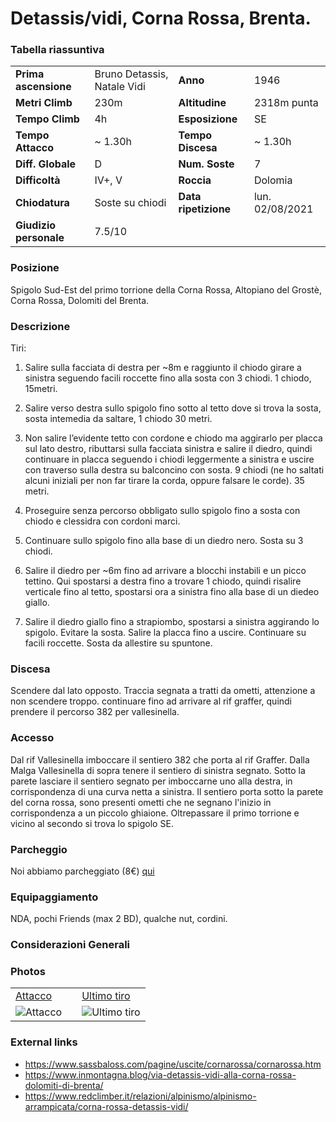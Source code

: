 Detassis/vidi, Corna Rossa, Brenta.
===

### Tabella riassuntiva

|  	                            | 	  	                    |   				        | 	  		            | 
|-------------------------------|-------------------------- |---------------------------|-----------------------|
|**Prima ascensione** 		    |Bruno Detassis, Natale Vidi| **Anno**                  |   1946                |
|**Metri Climb**		        |	230m	                | **Altitudine** 		    | 2318m punta	        |       
|**Tempo Climb**		        |   4h                      | **Esposizione**		    |   SE         	        |
|**Tempo Attacco**		        |	~ 1.30h                 | **Tempo Discesa**		    | ~ 1.30h               |
|**Diff. Globale**              | D         	            | **Num. Soste**            |		7      	        |
|**Difficoltà**		            | IV+, V         	        | **Roccia**		        |      	Dolomia         |
|**Chiodatura**		            | Soste su chiodi           | **Data ripetizione**      | lun. 02/08/2021       |
|**Giudizio personale**         |    7.5/10                 |                           |                       |

### Posizione
Spigolo Sud-Est del primo torrione della Corna Rossa, Altopiano del Grostè, Corna Rossa, Dolomiti del Brenta.

### Descrizione
Tiri: 
1. Salire sulla facciata di destra per ~8m e raggiunto il chiodo girare a sinistra seguendo facili roccette fino alla sosta con 3 chiodi. 1 chiodo, 15metri.

2. Salire verso destra sullo spigolo fino sotto al tetto dove si trova la sosta, sosta intemedia da saltare, 1 chiodo 30 metri.

3. Non salire l’evidente tetto con cordone e chiodo ma aggirarlo per placca sul lato destro, ributtarsi sulla facciata sinistra e salire il diedro, quindi continuare in placca seguendo i chiodi leggermente a sinistra e uscire con traverso sulla destra su balconcino con sosta. 9 chiodi (ne ho saltati alcuni iniziali per non far tirare la corda, oppure falsare le corde). 35 metri.

4. Proseguire senza percorso obbligato sullo spigolo fino a sosta con chiodo e clessidra con cordoni marci. 

5. Continuare sullo spigolo fino alla base di un diedro nero. Sosta su 3 chiodi. 

6. Salire il diedro per ~6m fino ad arrivare a blocchi instabili e un picco tettino. Qui spostarsi a destra fino a trovare 1 chiodo, quindi risalire verticale fino al tetto, spostarsi ora a sinistra fino alla base di un diedeo giallo.

7. Salire il diedro giallo fino a strapiombo, spostarsi a sinistra aggirando lo spigolo. Evitare la sosta. Salire la placca fino a uscire. Continuare su facili roccette. Sosta da allestire su spuntone. 

### Discesa
Scendere dal lato opposto. Traccia segnata a tratti da ometti, attenzione a non scendere troppo. continuare fino ad arrivare al rif graffer, quindi prendere il percorso 382 per vallesinella. 

### Accesso
Dal rif Vallesinella imboccare il sentiero 382 che porta al rif Graffer. Dalla Malga Vallesinella di sopra tenere il sentiero di sinistra segnato.
Sotto la parete lasciare il sentiero segnato per imboccarne uno alla destra, in corrispondenza di una curva netta a sinistra. Il sentiero porta sotto la parete del corna rossa, sono presenti ometti che ne segnano l'inizio in corrispondenza a un piccolo ghiaione. Oltrepassare il primo torrione e vicino al secondo si trova lo spigolo SE.

### Parcheggio
Noi abbiamo parcheggiato (8€) [qui](https://goo.gl/maps/zZuYef27fdKfXLbS8)

### Equipaggiamento
NDA, pochi Friends (max 2 BD), qualche nut, cordini.

### Considerazioni Generali

### Photos
|                                |                           |                            |
|:-------------------------------|:--------------------------|:---------------------------|
| [Attacco](https://bit.ly/38fKLwp)   |    |   [Ultimo tiro](https://bit.ly/3kqR1XY)  | 
| ![Attacco](https://bit.ly/3sQCOat)   |    |  ![Ultimo tiro](https://bit.ly/3kqR1XY)  |


### External links
- https://www.sassbaloss.com/pagine/uscite/cornarossa/cornarossa.htm
- https://www.inmontagna.blog/via-detassis-vidi-alla-corna-rossa-dolomiti-di-brenta/
- https://www.redclimber.it/relazioni/alpinismo/alpinismo-arrampicata/corna-rossa-detassis-vidi/
